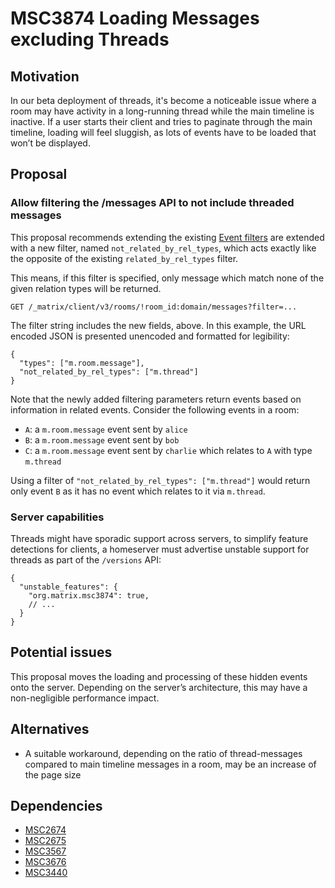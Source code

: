 # MSC3874 Loading Messages excluding Threads

## Motivation

In our beta deployment of threads, it's become a noticeable issue where a room may have activity in a long-running
thread while the main timeline is inactive. If a user starts their client and tries to paginate through the main
timeline, loading will feel sluggish, as lots of events have to be loaded that won’t be displayed.

## Proposal

### Allow filtering the /messages API to not include threaded messages

This proposal recommends extending the existing [Event filters] are extended with a new filter, named
`not_related_by_rel_types`, which acts exactly like the opposite of the existing `related_by_rel_types` filter.

This means, if this filter is specified, only message which match none of the given relation types will be returned.

```
GET /_matrix/client/v3/rooms/!room_id:domain/messages?filter=...
```

The filter string includes the new fields, above. In this example, the URL encoded JSON is presented unencoded and
formatted for legibility:

```jsonc
{
  "types": ["m.room.message"],
  "not_related_by_rel_types": ["m.thread"]
}
```

Note that the newly added filtering parameters return events based on information in related events. Consider the
following events in a room:

* `A`: a `m.room.message` event sent by `alice`
* `B`: a `m.room.message` event sent by `bob`
* `C`: a `m.room.message` event sent by `charlie` which relates to `A` with type `m.thread`

Using a filter of `"not_related_by_rel_types": ["m.thread"]` would return only event `B` as it has no event which
relates to it via `m.thread`.

### Server capabilities

Threads might have sporadic support across servers, to simplify feature detections for clients, a homeserver must
advertise unstable support for threads as part of the `/versions` API:

```jsonc
{
  "unstable_features": {
    "org.matrix.msc3874": true,
    // ...
  }
}
```

## Potential issues

This proposal moves the loading and processing of these hidden events onto the server. Depending on the server’s
architecture, this may have a non-negligible performance impact. 

## Alternatives

- A suitable workaround, depending on the ratio of thread-messages compared to main timeline messages in a room, may be 
  an increase of the page size

## Dependencies

- [MSC2674](https://github.com/matrix-org/matrix-doc/pull/2674)
- [MSC2675](https://github.com/matrix-org/matrix-doc/pull/2675)
- [MSC3567](https://github.com/matrix-org/matrix-doc/pull/3567)
- [MSC3676](https://github.com/matrix-org/matrix-doc/pull/3676)
- [MSC3440](https://github.com/matrix-org/matrix-doc/pull/344ß)

<!-- inline links -->
[Event filters]: https://spec.matrix.org/v1.2/client-server-api/#filtering

